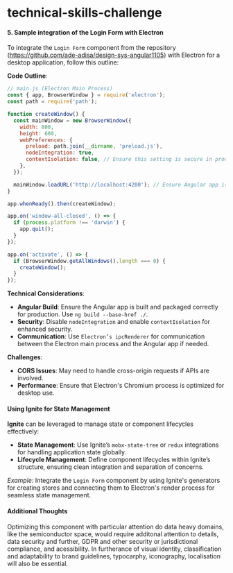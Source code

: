 # technical-skills-challenge

#### 5. Sample integration of the Login Form with Electron
To integrate the `Login Form` component from the repository (https://github.com/ade-adisa/design-sys-angular1105) with Electron for a desktop application, follow this outline:

**Code Outline**:
```javascript
// main.js (Electron Main Process)
const { app, BrowserWindow } = require('electron');
const path = require('path');

function createWindow() {
  const mainWindow = new BrowserWindow({
    width: 800,
    height: 600,
    webPreferences: {
      preload: path.join(__dirname, 'preload.js'),
      nodeIntegration: true,
      contextIsolation: false, // Ensure this setting is secure in production
    },
  });

  mainWindow.loadURL('http://localhost:4200'); // Ensure Angular app is running
}

app.whenReady().then(createWindow);

app.on('window-all-closed', () => {
  if (process.platform !== 'darwin') {
    app.quit();
  }
});

app.on('activate', () => {
  if (BrowserWindow.getAllWindows().length === 0) {
    createWindow();
  }
});
```

**Technical Considerations**:
- **Angular Build**: Ensure the Angular app is built and packaged correctly for production. Use `ng build --base-href ./`.
- **Security**: Disable `nodeIntegration` and enable `contextIsolation` for enhanced security.
- **Communication**: Use `Electron’s ipcRenderer` for communication between the Electron main process and the Angular app if needed.

**Challenges**:
- **CORS Issues**: May need to handle cross-origin requests if APIs are involved.
- **Performance**: Ensure that Electron's Chromium process is optimized for desktop use.

#### Using Ignite for State Management
**Ignite** can be leveraged to manage state or component lifecycles effectively:
- **State Management**: Use Ignite’s `mobx-state-tree` or `redux` integrations for handling application state globally.
- **Lifecycle Management**: Define component lifecycles within Ignite’s structure, ensuring clean integration and separation of concerns.

*Example*: Integrate the `Login Form` component by using Ignite's generators for creating stores and connecting them to Electron's render process for seamless state management.

#### Additional Thoughts
Optimizing this component with particular attention do data heavy domains, like the semiconductor space, would require additonal attention to details, data security and further, GDPR and other security or jurisdictional compliance, and acessibility. In furtherance of visual identity, classification and adaptability to brand guidelines, typocarphy, iconography, localisation will also be essential.

